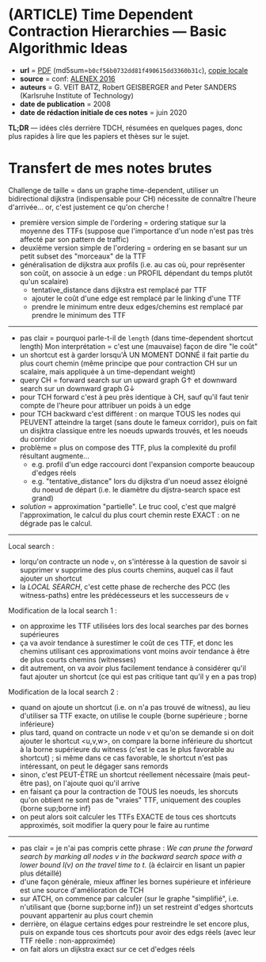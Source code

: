 # (ARTICLE) Time Dependent Contraction Hierarchies — Basic Algorithmic Ideas

- **url** = [PDF](http://algo2.iti.kit.edu/documents/tdch.pdf) (md5sum=`b0cf56b0732dd81f490615dd3360b31c`), [copie locale](./LOCALCOPIES/tdch.pdf)
- **source** = conf: [ALENEX 2016](https://epubs.siam.org/doi/book/10.1137/1.9781611974317)
- **auteurs** = G. VEIT BATZ, Robert GEISBERGER and Peter SANDERS (Karlsruhe Institute of Technology)
- **date de publication** = 2008
- **date de rédaction initiale de ces notes** = juin 2020

**TL;DR** — idées clés derrière TDCH, résumées en quelques pages, donc plus rapides à lire que les papiers et thèses sur le sujet.

# Transfert de mes notes brutes

Challenge de taille = dans un graphe time-dependent, utiliser un bidirectional dijkstra (indispensable pour CH) nécessite de connaître l'heure d'arrivée... or, c'est justement ce qu'on cherche !

* première version simple de l'ordering = ordering statique sur la moyenne des TTFs (suppose que l'importance d'un node n'est pas très affecté par son pattern de traffic)
* deuxième version simple de l'ordering = ordering en se basant sur un petit subset des "morceaux" de la TTF
* généralisation de dijkstra aux profils (i.e. au cas où, pour représenter son coût, on associe à un edge : un PROFIL dépendant du temps plutôt qu'un scalaire)
    + tentative_distance dans dijkstra est remplacé par TTF
    + ajouter le coût d'une edge est remplacé par le linking d'une TTF
    + prendre le minimum entre deux edges/chemins est remplacé par prendre le minimum des TTF

----

* pas clair = pourquoi parle-t-il de `length` (dans time-dependent shortcut length) Mon interprétation = c'est une (mauvaise) façon de dire "le coût"
* un shortcut est à garder lorsqu'À UN MOMENT DONNÉ il fait partie du plus court chemin (même principe que pour contraction CH sur un scalaire, mais appliquée à un time-dependant weight)
* query CH = forward search sur un upward graph G↑ et downward search sur un downward graph G↓
* pour TCH forward c'est à peu près identique à CH, sauf qu'il faut tenir compte de l'heure pour attribuer un poids à un edge
* pour TCH backward c'est différent : on marque TOUS les nodes qui PEUVENT atteindre la target (sans doute le fameux corridor), puis on fait un disjktra classique entre les noeuds upwards trouvés, et les noeuds du corridor
* problème = plus on compose des TTF, plus la complexité du profil résultant augmente...
    + e.g. profil d'un edge raccourci dont l'expansion comporte beaucoup d'edges réels
    + e.g. "tentative_distance" lors du dijkstra d'un noeud assez éloigné du noeud de départ (i.e. le diamètre du dijstra-search space est grand)
* *solution* = approximation "partielle". Le truc cool, c'est que malgré l'approximation, le calcul du plus court chemin reste EXACT : on ne dégrade pas le calcul.

----

Local search :
* lorqu'on contracte un node `v`, on s'intéresse à la question de savoir si supprimer v supprime des plus courts chemins, auquel cas il faut ajouter un shortcut
* la *LOCAL SEARCH*, c'est cette phase de recherche des PCC (les witness-paths) entre les prédécesseurs et les successeurs de `v`

Modification de la local search 1 :
* on approxime les TTF utilisées lors des local searches par des bornes supérieures
* ça va avoir tendance à surestimer le coût de ces TTF, et donc les chemins utilisant ces approximations vont moins avoir tendance à être de plus courts chemins (witnesses)
* dit autrement, on va avoir plus facilement tendance à considérer qu'il faut ajouter un shortcut (ce qui est pas critique tant qu'il y en a pas trop)

Modification de la local search 2 :
* quand on ajoute un shortcut (i.e. on n'a pas trouvé de witness), au lieu d'utiliser sa TTF exacte, on utilise le couple {borne supérieure ; borne inférieure}
* plus tard, quand on contracte un node v et qu'on se demande si on doit ajouter le shortcut <u,v,w>, on compare la borne inférieure du shortcut à la borne supérieure du witness (c'est le cas le plus favorable au shortcut) ; si même dans ce cas favorable, le shortcut n'est pas intéressant, on peut le dégager sans remords
* sinon, c'est PEUT-ÊTRE un shortcut réellement nécessaire (mais peut-être pas), on l'ajoute quoi qu'il arrive
* en faisant ça pour la contraction de TOUS les noeuds, les shorcuts qu'on obtient ne sont pas de "vraies" TTF, uniquement des couples {borne sup;borne inf}
* on peut alors soit calculer les TTFs EXACTE de tous ces shortcuts approximés, soit modifier la query pour le faire au runtime

----

* pas clair = je n'ai pas compris cette phrase : _We can prune the forward search by marking all nodes v in the backward search space with a lower bound l(v) on the travel time to t._ (à éclaircir en lisant un papier plus détaillé)
* d'une façon générale, mieux affiner les bornes supérieure et inférieure est une source d'amélioration de TCH
* sur ATCH, on commence par calculer (sur le graphe "simplifié", i.e. n'utilisant que {borne sup;borne inf}) un set restreint d'edges shortcuts pouvant appartenir au plus court chemin
* derrière, on élague certains edges pour restreindre le set encore plus, puis on expande tous ces shortcuts pour avoir des edgs réels (avec leur TTF réelle : non-approximée)
* on fait alors un dijkstra exact sur ce cet d'edges réels

